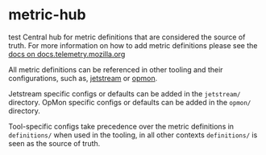 # metric-hub


test
Central hub for metric definitions that are considered the source of truth.
For more information on how to add metric definitions please see the [docs on docs.telemetry.mozilla.org](https://docs.telemetry.mozilla.org/concepts/metric_hub.html)

All metric definitions can be referenced in other tooling and their configurations, such as, [jetstream](https://github.com/mozilla/jetstream)
or [opmon](https://github.com/mozilla/opmon).

Jetstream specific configs or defaults can be added in the `jetstream/` directory.
OpMon specific configs or defaults can be added in the `opmon/` directory.

Tool-specific configs take precedence over the metric definitions in `definitions/` when used in the tooling, in all other contexts `definitions/` is seen as the source of truth.
